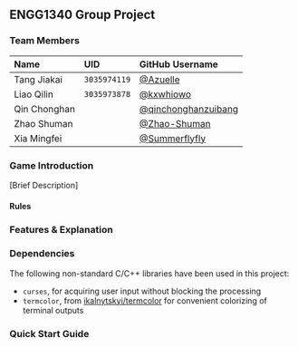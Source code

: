 ## ENGG1340 Group Project

### Team Members

| **Name**     | **UID**      | **GitHub Username**                                           |
| :----------- | :----------- | :------------------------------------------------------------ |
| Tang Jiakai  | `3035974119` | [@Azuelle](https://github.com/Azuelle)                        | 
| Liao Qilin   | `3035973878` | [@kxwhiowo](https://github.com/kxwhiowo)                      |
| Qin Chonghan | `          ` | [@qinchonghanzuibang](https://github.com/qinchonghanzuibang)  |
| Zhao Shuman  | `          ` | [@Zhao-Shuman](https://github.com/Zhao-Shuman)                |
| Xia Mingfei  | `          ` | [@Summerflyfly](https://github.com/Summerflyfly)              |

### Game Introduction
[Brief Description]
#### Rules

### Features & Explanation

### Dependencies
The following non-standard C/C++ libraries have been used in this project:
- `curses`, for acquiring user input without blocking the processing
- `termcolor`, from [ikalnytskyi/termcolor](https://github.com/ikalnytskyi/termcolor) for convenient colorizing of terminal outputs

### Quick Start Guide

<!-- README REQUIREMENT

▪ Identification of the team members.
▪ A description of your game and introduce the game rules.
▪ A list of features that you have implemented and explain how each coding element 1 to 5 listed under the coding requirements aforementioned support your features.
▪ A list of non-standard C/C++ libraries, if any, that are used in your work and integrated to your code repo. Please also indicate what features in your game are supported by these libraries.
▪ Compilation and execution instructions. This serves like a "Quick start" of your game. The teaching team will follow your instructions to compile and run your game.
-->
